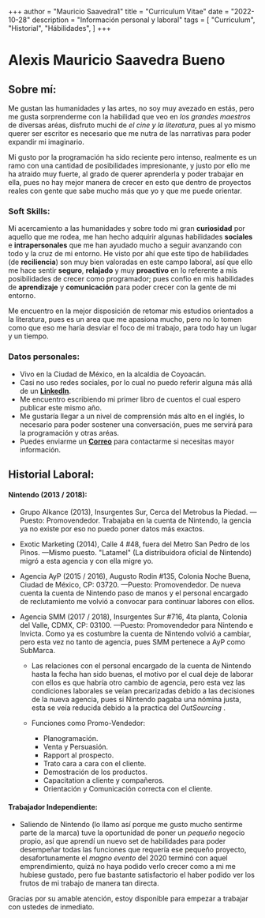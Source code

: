 +++
author = "Mauricio Saavedra1"
title = "Curriculum Vitae"
date = "2022-10-28"
description = "Información personal y laboral"
tags = [
    "Curriculum",
    "Historial",
    "Hábilidades",
]
+++

# Alexis Mauricio Saavedra Bueno

## Sobre mí:
Me gustan las humanidades y las artes, no soy muy avezado en estás, pero me gusta sorprenderme con la habilidad que veo en *los grandes maestros* de diversas aréas, disfruto muchi de *el cine y la literatura*, pues al yo mismo querer ser escritor es necesario que me nutra de las narrativas para poder expandir mi imaginario.

Mi gusto por la programación ha sido reciente pero intenso, realmente es un ramo con una cantidad de posibilidades impresionante, y justo por ello me ha atraido muy fuerte, al grado de querer aprenderla y poder trabajar en ella, pues no hay mejor manera de crecer en esto que dentro de proyectos reales con gente que sabe mucho más que yo y que me puede orientar.

### Soft Skills:
Mi acercamiento a las humanidades y sobre todo mi gran **curiosidad** por aquello que me rodea, me han hecho adquirir algunas habilidades **sociales** e **intrapersonales** que me han ayudado mucho a seguir avanzando con todo y la cruz de mi entorno. He visto por ahí que este tipo de habilidades (de **reciliencia**) son muy bien valoradas en este campo laboral, así que ello me hace sentir **seguro**, **relajado** y muy **proactivo** en lo referente a mis posibilidades de crecer como programador; pues confio en mis habilidades de **aprendizaje** y **comunicación** para poder crecer con la gente de mi entorno.

Me encuentro en la mejor disposición de retomar mis estudios orientados a la literatura, pues es un area que me apasiona mucho, pero no lo tomen como que eso me haría desviar el foco de mi trabajo, para todo hay un lugar y un tiempo.

### Datos personales:
* Vivo en la Ciudad de México, en la alcaldia de Coyoacán.
* Casi no uso redes sociales, por lo cual no puedo referir alguna más allá de un **[LinkedIn]**.
* Me encuentro escribiendo mi primer libro de cuentos el cual espero publicar este mismo año.
* Me gustaría llegar a un nivel de comprensión más alto en el inglés, lo necesario para poder sostener una conversación, pues me servirá para la programación y otras aréas. 
* Puedes enviarme un **[Correo]** para contactarme si necesitas mayor información.

## Historial Laboral:

#### Nintendo (2013 / 2018):
* Grupo Alkance (2013), Insurgentes Sur, Cerca del Metrobus la Piedad. —Puesto: Promovendedor.
Trabajaba en la cuenta de Nintendo, la gencia ya no existe por eso no puedo poner datos más exactos.

* Exotic Marketing (2014), Calle 4 #48, fuera del Metro San Pedro de los Pinos. —Mismo puesto.
"Latamel" (La distribuidora oficial de Nintendo) migró a esta agencia y con ella migre yo.

* Agencia AyP (2015 / 2016), Augusto Rodin #135, Colonia Noche Buena, Ciudad de México, CP: 03720. —Puesto: Promovendedor. De nueva cuenta la cuenta de Nintendo paso de manos y el personal encargado de reclutamiento me volvió a convocar para continuar labores con ellos.

* Agencia SMM (2017 / 2018), Insurgentes Sur #716, 4ta planta, Colonia del Valle, CDMX, CP: 03100. —Puesto: Promovendedor para Nintendo e Invicta. Como ya es costumbre la cuenta de Nintendo volvió a cambiar, pero esta vez no tanto de agencia, pues SMM pertenece a AyP como SubMarca.

    * Las relaciones con el personal encargado de la cuenta de Nintendo hasta la fecha han sido buenas, el motivo por el cual deje de laborar con ellos es que habría otro cambio de agencia, pero esta vez las condiciones laborales se veían precarizadas debido a las decisiones de la nueva agencia, pues si Nintendo pagaba una nómina justa, esta se veía reducida debido a la practica del  *OutSourcing* .

    * Funciones como Promo-Vendedor:
        - Planogramación.
        - Venta y Persuasión.
        - Rapport al prospecto.
        - Trato cara a cara con el cliente. 
        - Demostración de los productos.
        - Capacitation a cliente y compañeros.
        - Orientación y Comunicación correcta con el cliente.

#### Trabajador Independiente:
* Saliendo de Nintendo (lo llamo así porque me gusto mucho sentirme parte de la marca) tuve la oportunidad de poner un *pequeño* negocio propio, así que aprendí un nuevo set de habilidades para poder desempeñar todas las funciones que requería ese pequeño proyecto, desafortunamente el *magno evento* del 2020 terminó con aquel emprendimiento, quizá no haya podido verlo crecer como a mi me hubiese gustado, pero fue bastante satisfactorio el haber podido ver los frutos de mi trabajo de manera tan directa.




Gracias por su amable atención, estoy disponible para empezar a trabajar con ustedes de inmediato.




[Correo]: mailto:micorreodecontactopublico@gmail.com
[LinkedIn]: www.linkedin.com/in/original-mauricio-saavedra